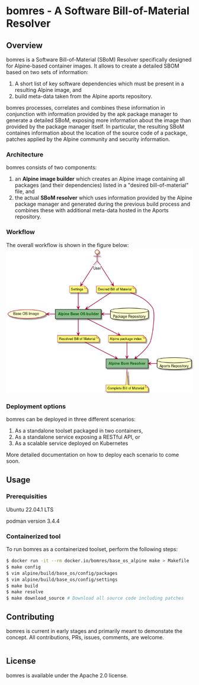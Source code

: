 # bomres - A Software Bill-of-Material Resolver

## Overview

bomres is a Software Bill-of-Material (SBoM) Resolver specifically designed for Alpine-based container images. It allows to create a detailed SBOM based on two sets of information:

1. A short list of key software dependencies which must be present in a resulting Alpine image, and
2. build meta-data taken from the Alpine aports repository.

bomres processes, correlates and combines these information in conjunction with information provided by the apk package manager to generate a detailed SBoM, exposing more information about the image than provided by the package manager itself. In particular, the resulting SBoM containes information about the location of the source code of a package, patches applied by the Alpine community and security information.


### Architecture

bomres consists of two components:

1. an **Alpine image builder** which creates an Alpine image containing all packages (and their dependencies) listed in a "desired bill-of-material" file, and
2. the actual **SBoM resolver** which uses information provided by the Alpine package manager and generated during the previous build process and combines these with additional meta-data hosted in the Aports repository.

### Workflow

The overall workflow is shown in the figure below:
![Workflow](docs/figures/workflow.png)


### Deployment options

bomres can be deployed in three different scenarios:

1. As a standalone toolset packaged in two containers,
2. As a standalone service exposing a RESTful API, or
3. As a scalable service deployed on Kubernetes

More detailed documentation on how to deploy each scenario to come soon.


## Usage

### Prerequisities

Ubuntu 22.04.1 LTS

podman version 3.4.4



### Containerized tool

To run bomres as a containerized toolset, perform the following steps:

```bash
$ docker run -it --rm docker.io/bomres/base_os_alpine make > Makefile
$ make config
$ vim alpine/build/base_os/config/packages
$ vim alpine/build/base_os/config/settings
$ make build
$ make resolve
$ make download_source # Download all source code including patches
```



## Contributing

bomres is current in early stages and primarily meant to demonstate the concept. All contributions, PRs, issues, comments, are welcome.



```bash

```


## License

bomres is available under the Apache 2.0 license.
